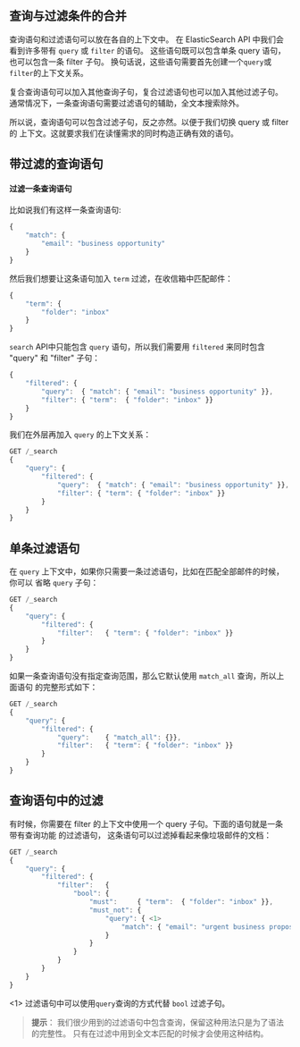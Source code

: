 ## 查询与过滤条件的合并

查询语句和过滤语句可以放在各自的上下文中。
在 ElasticSearch API 中我们会看到许多带有 `query` 或 `filter` 的语句。
这些语句既可以包含单条 query 语句，也可以包含一条 filter 子句。
换句话说，这些语句需要首先创建一个`query`或`filter`的上下文关系。

复合查询语句可以加入其他查询子句，复合过滤语句也可以加入其他过滤子句。
通常情况下，一条查询语句需要过滤语句的辅助，全文本搜索除外。

所以说，查询语句可以包含过滤子句，反之亦然。以便于我们切换 query 或 filter 的
上下文。这就要求我们在读懂需求的同时构造正确有效的语句。

## 带过滤的查询语句

#### 过滤一条查询语句

比如说我们有这样一条查询语句:

```Javascript
{
    "match": {
        "email": "business opportunity"
    }
}
```

然后我们想要让这条语句加入 `term` 过滤，在收信箱中匹配邮件：

```Javascript
{
    "term": {
        "folder": "inbox"
    }
}
```

`search` API中只能包含 `query` 语句，所以我们需要用 `filtered` 来同时包含
"query" 和 "filter" 子句：

```Javascript
{
    "filtered": {
        "query":  { "match": { "email": "business opportunity" }},
        "filter": { "term":  { "folder": "inbox" }}
    }
}
```

我们在外层再加入 `query` 的上下文关系：

```Javascript
GET /_search
{
    "query": {
        "filtered": {
            "query":  { "match": { "email": "business opportunity" }},
            "filter": { "term": { "folder": "inbox" }}
        }
    }
}
```

## 单条过滤语句

在 `query` 上下文中，如果你只需要一条过滤语句，比如在匹配全部邮件的时候，你可以
省略 `query` 子句：

```Javascript
GET /_search
{
    "query": {
        "filtered": {
            "filter":   { "term": { "folder": "inbox" }}
        }
    }
}
```

如果一条查询语句没有指定查询范围，那么它默认使用 `match_all` 查询，所以上面语句
的完整形式如下：

```Javascript
GET /_search
{
    "query": {
        "filtered": {
            "query":    { "match_all": {}},
            "filter":   { "term": { "folder": "inbox" }}
        }
    }
}
```


## 查询语句中的过滤

有时候，你需要在 filter 的上下文中使用一个 query 子句。下面的语句就是一条带有查询功能
的过滤语句， 这条语句可以过滤掉看起来像垃圾邮件的文档：


```Javascript
GET /_search
{
    "query": {
        "filtered": {
            "filter":   {
                "bool": {
                    "must":     { "term":  { "folder": "inbox" }},
                    "must_not": {
                        "query": { <1>
                            "match": { "email": "urgent business proposal" }
                        }
                    }
                }
            }
        }
    }
}
```
<1> 过滤语句中可以使用`query`查询的方式代替 `bool` 过滤子句。

>**提示**：
>我们很少用到的过滤语句中包含查询，保留这种用法只是为了语法的完整性。
>只有在过滤中用到全文本匹配的时候才会使用这种结构。

